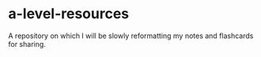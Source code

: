 # a-level-resources
A repository on which I will be slowly reformatting my notes and flashcards for sharing.
